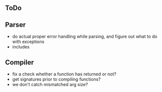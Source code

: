 ## ToDo

## Parser
* do actual proper error handling while parsing, and figure out what to do with exceptions
* includes

## Compiler
* fix a check whether a function has returned or not?
* get signatures prior to compiling functions?
* we don't catch mismatched arg size?

